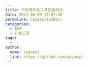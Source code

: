 ```yaml
---
title: 不同序列化工具性能测试
date: 2023-06-09 17:07:38
permalink: /pages/1a382c/
categories:
  - 其他
  - 开发工具
tags:
  - 
author: 
  name: xugaoyi
  link: https://github.com/xugaoyi
---
```


